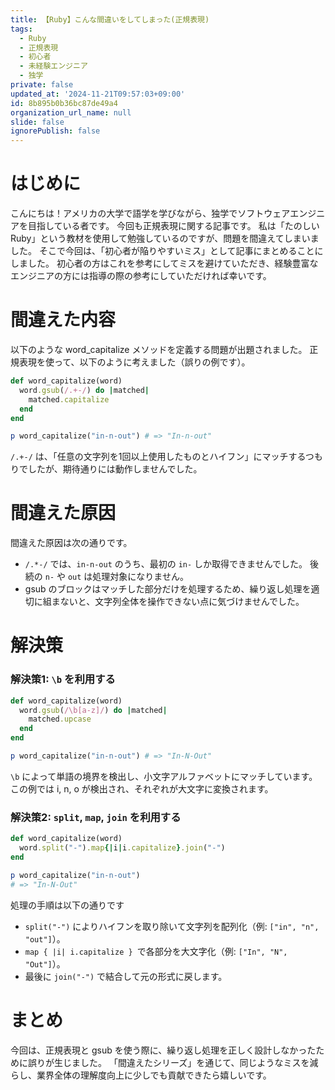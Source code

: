 ```yaml
---
title: 【Ruby】こんな間違いをしてしまった(正規表現)
tags:
  - Ruby
  - 正規表現
  - 初心者
  - 未経験エンジニア
  - 独学
private: false
updated_at: '2024-11-21T09:57:03+09:00'
id: 8b895b0b36bc87de49a4
organization_url_name: null
slide: false
ignorePublish: false
---
```

# はじめに
こんにちは！アメリカの大学で語学を学びながら、独学でソフトウェアエンジニアを目指している者です。
今回も正規表現に関する記事です。
私は「たのしいRuby」という教材を使用して勉強しているのですが、問題を間違えてしまいました。
そこで今回は、「初心者が陥りやすいミス」として記事にまとめることにしました。
初心者の方はこれを参考にしてミスを避けていただき、経験豊富なエンジニアの方には指導の際の参考にしていただければ幸いです。

# 間違えた内容
以下のような word_capitalize メソッドを定義する問題が出題されました。
正規表現を使って、以下のように考えました（誤りの例です）。
```ruby
def word_capitalize(word)
  word.gsub(/.+-/) do |matched|
    matched.capitalize
  end
end

p word_capitalize("in-n-out") # => "In-n-out"
```
`/.+-/` は、「任意の文字列を1回以上使用したものとハイフン」にマッチするつもりでしたが、期待通りには動作しませんでした。

# 間違えた原因
間違えた原因は次の通りです。
* `/.*-/` では、`in-n-out` のうち、最初の `in-` しか取得できませんでした。
後続の `n-` や `out` は処理対象になりません。
* gsub のブロックはマッチした部分だけを処理するため、繰り返し処理を適切に組まないと、文字列全体を操作できない点に気づけませんでした。

# 解決策
### 解決策1: `\b` を利用する
```ruby
def word_capitalize(word)
  word.gsub(/\b[a-z]/) do |matched|
    matched.upcase
  end
end

p word_capitalize("in-n-out") # => "In-N-Out"
```
`\b` によって単語の境界を検出し、小文字アルファベットにマッチしています。
この例では i, n, o が検出され、それぞれが大文字に変換されます。

### 解決策2: `split`, `map`, `join` を利用する
```ruby
def word_capitalize(word)
  word.split("-").map{|i|i.capitalize}.join("-")
end

p word_capitalize("in-n-out")
# => "In-N-Out"
```
処理の手順は以下の通りです
* `split("-")` によりハイフンを取り除いて文字列を配列化（例: `["in", "n", "out"]`）。
* `map { |i| i.capitalize } `で各部分を大文字化（例: `["In", "N", "Out"]`）。
* 最後に `join("-")` で結合して元の形式に戻します。

# まとめ
今回は、正規表現と gsub を使う際に、繰り返し処理を正しく設計しなかったために誤りが生じました。
「間違えたシリーズ」を通じて、同じようなミスを減らし、業界全体の理解度向上に少しでも貢献できたら嬉しいです。
